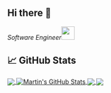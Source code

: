 ## Hi there 👋

<p><em>Software Engineer<img src="https://media.giphy.com/media/WUlplcMpOCEmTGBtBW/giphy.gif" width="30"></em></p>

## &#x1f4c8; GitHub Stats

<a href="https://github.com/grsGa/grsGa">
  <img align="center" src="https://github-readme-stats.vercel.app/api/top-langs/?username=grsGa&hide=java,html,tex&title_color=ffffff&text_color=c9cacc&icon_color=2bbc8a&bg_color=1d1f21&langs_count=3" />
</a>
<a href="https://github.com/grsGa/grsGa">
  <img align="center" src="https://github-readme-stats.vercel.app/api?username=grsGa&show_icons=true&line_height=27&count_private=true&title_color=ffffff&text_color=c9cacc&icon_color=2bbc8a&bg_color=1d1f21" alt="Martin's GitHub Stats" />
</a>

<a href="https://github.com/grsGa/grsGa">
  <img align="center" src="https://github-readme-stats.vercel.app/api/pin/?username=grsGa&repo=python-project-blueprint&title_color=ffffff&text_color=c9cacc&icon_color=2bbc8a&bg_color=1d1f21" />
</a>


<a href="https://github.com/grsGa/grsGa">
  <img align="center" src="https://github-readme-stats.vercel.app/api/pin/?username=grsGa&repo=go-project-blueprint&title_color=ffffff&text_color=c9cacc&icon_color=2bbc8a&bg_color=1d1f21" />
</a>  

<!--
**grsGa/grsGa** is a ✨ _special_ ✨ repository because its `README.md` (this file) appears on your GitHub profile.

Here are some ideas to get you started:

- 🔭 I’m currently working on ...
- 🌱 I’m currently learning ...
- 👯 I’m looking to collaborate on ...
- 🤔 I’m looking for help with ...
- 💬 Ask me about ...
- 📫 How to reach me: ...
- 😄 Pronouns: ...
- ⚡ Fun fact: ...
-->
